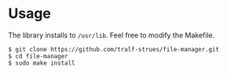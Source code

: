 # Usage
The library installs to `/usr/lib`. Feel free to modify the Makefile.
```
$ git clone https://github.com/tralf-strues/file-manager.git
$ cd file-manager
$ sudo make install
```